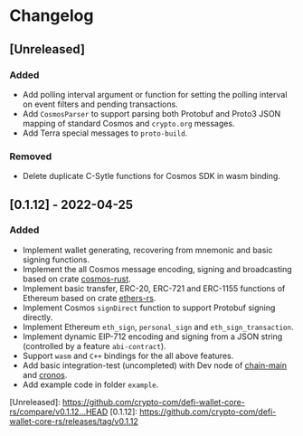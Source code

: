 # Changelog

## [Unreleased]
### Added
- Add polling interval argument or function for setting the polling interval on event filters and pending transactions.
- Add `CosmosParser` to support parsing both Protobuf and Proto3 JSON mapping of standard Cosmos and `crypto.org` messages.
- Add Terra special messages to `proto-build`.
### Removed
- Delete duplicate C-Sytle functions for Cosmos SDK in wasm binding.

## [0.1.12] - 2022-04-25
### Added
- Implement wallet generating, recovering from mnemonic and basic signing functions.
- Implement the all Cosmos message encoding, signing and broadcasting based on crate [cosmos-rust](https://github.com/cosmos/cosmos-rust).
- Implement basic transfer, ERC-20, ERC-721 and ERC-1155 functions of Ethereum based on crate [ethers-rs](https://github.com/gakonst/ethers-rs).
- Implement Cosmos `signDirect` function to support Protobuf signing directly.
- Implement Ethereum `eth_sign`, `personal_sign` and `eth_sign_transaction`.
- Implement dynamic EIP-712 encoding and signing from a JSON string (controlled by a feature `abi-contract`).
- Support `wasm` and `C++` bindings for the all above features.
- Add basic integration-test (uncompleted) with Dev node of [chain-main](https://github.com/crypto-org-chain/chain-main) and [cronos](https://github.com/crypto-org-chain/cronos).
- Add example code in folder `example`.

\[Unreleased\]: https://github.com/crypto-com/defi-wallet-core-rs/compare/v0.1.12...HEAD
\[0.1.12\]: https://github.com/crypto-com/defi-wallet-core-rs/releases/tag/v0.1.12
